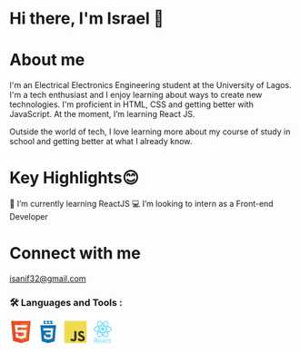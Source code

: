# Hi there, I'm Israel 👋

# About me
I'm an Electrical Electronics Engineering student at the University of Lagos. I'm a tech enthusiast and I enjoy learning about ways to create new technologies. I'm proficient in HTML, CSS and getting better with JavaScript. At the moment, I’m learning React JS.

Outside the world of tech, I love learning more about my course of study in school and getting better at what I already know. 

# Key Highlights😊
🌱 I’m currently learning ReactJS
💻 I’m looking to intern as a Front-end Developer

# Connect with me 
 isanif32@gmail.com

### :hammer_and_wrench: Languages and Tools :


  <img src="https://github.com/devicons/devicon/blob/master/icons/html5/html5-original.svg" title="HTML5" alt="HTML" width="40" height="40"/>&nbsp;
  <img src="https://github.com/devicons/devicon/blob/master/icons/css3/css3-plain-wordmark.svg"  title="CSS3" alt="CSS" width="40" height="40"/>&nbsp;
  <img src="https://github.com/devicons/devicon/blob/master/icons/javascript/javascript-original.svg" title="JavaScript" alt="JavaScript" width="40" height="40"/>&nbsp;
  <img src="https://github.com/devicons/devicon/blob/master/icons/react/react-original-wordmark.svg" title="React" alt="React" width="40" height="40"/>&nbsp;


